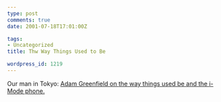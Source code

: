 ```yaml
---
type: post
comments: true
date: 2001-07-18T17:01:00Z

tags:
- Uncategorized
title: Thw Way Things Used to Be

wordpress_id: 1219
---
```


Our man in Tokyo: <a href="http://www.v-2.org/" title="v-2 Organisation > third-millennium design lab">Adam Greenfield on <a href="http://www.v-2.org/virtual.html" title="v-2.org > virtual light: a blast from the past">the way things used be and the <a href="http://www.v-2.org/suspectdevice002.html" title="v-2.org > suspect device: the v-2 usability r…">i-Mode phone.
